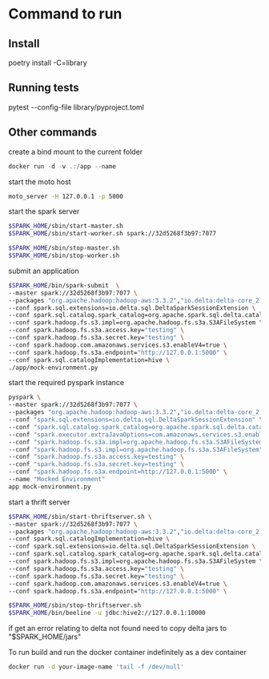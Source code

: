 # Command to run

## Install

poetry install -C=library

## Running tests

pytest --config-file library/pyproject.toml

## Other commands

create a bind mount to the current folder

```powershell
docker run -d -v .:/app --name
```

start the moto host

```bash
moto_server -H 127.0.0.1 -p 5000
```

start the spark server

```bash
$SPARK_HOME/sbin/start-master.sh
$SPARK_HOME/sbin/start-worker.sh spark://32d5268f3b97:7077

$SPARK_HOME/sbin/stop-master.sh
$SPARK_HOME/sbin/stop-worker.sh
```

submit an application

```bash
$SPARK_HOME/bin/spark-submit  \
--master spark://32d5268f3b97:7077 \
--packages "org.apache.hadoop:hadoop-aws:3.3.2","io.delta:delta-core_2.12:2.4.0" \
--conf spark.sql.extensions=io.delta.sql.DeltaSparkSessionExtension \
--conf spark.sql.catalog.spark_catalog=org.apache.spark.sql.delta.catalog.DeltaCatalog \
--conf spark.hadoop.fs.s3.impl=org.apache.hadoop.fs.s3a.S3AFileSystem \
--conf spark.hadoop.fs.s3a.access.key="testing" \
--conf spark.hadoop.fs.s3a.secret.key="testing" \
--conf spark.hadoop.com.amazonaws.services.s3.enableV4=true \
--conf spark.hadoop.fs.s3a.endpoint="http://127.0.0.1:5000" \
--conf spark.sql.catalogImplementation=hive \
./app/mock-environment.py
```

start the required pyspark instance

```bash
pyspark \
--master spark://32d5268f3b97:7077 \
--packages "org.apache.hadoop:hadoop-aws:3.3.2","io.delta:delta-core_2.12:2.4.0" \
--conf "spark.sql.extensions=io.delta.sql.DeltaSparkSessionExtension" \
--conf "spark.sql.catalog.spark_catalog=org.apache.spark.sql.delta.catalog.DeltaCatalog" \
--conf "spark.executor.extraJavaOptions=com.amazonaws.services.s3.enableV4=true" \
--conf "spark.hadoop.fs.s3a.impl=org.apache.hadoop.fs.s3a.S3AFileSystem" \
--conf "spark.hadoop.fs.s3.impl=org.apache.hadoop.fs.s3a.S3AFileSystem" \
--conf "spark.hadoop.fs.s3a.access.key=testing" \
--conf "spark.hadoop.fs.s3a.secret.key=testing" \
--conf "spark.hadoop.fs.s3a.endpoint=http://127.0.0.1:5000" \
--name "Mocked Environment"
app mock-environment.py
```

start a thrift server

```bash
$SPARK_HOME/sbin/start-thriftserver.sh \
--master spark://32d5268f3b97:7077 \
--packages "org.apache.hadoop:hadoop-aws:3.3.2","io.delta:delta-core_2.12:2.4.0" \
--conf spark.sql.catalogImplementation=hive \
--conf spark.sql.extensions=io.delta.sql.DeltaSparkSessionExtension \
--conf spark.sql.catalog.spark_catalog=org.apache.spark.sql.delta.catalog.DeltaCatalog \
--conf spark.hadoop.fs.s3.impl=org.apache.hadoop.fs.s3a.S3AFileSystem \
--conf spark.hadoop.fs.s3a.access.key="testing" \
--conf spark.hadoop.fs.s3a.secret.key="testing" \
--conf spark.hadoop.com.amazonaws.services.s3.enableV4=true \
--conf spark.hadoop.fs.s3a.endpoint="http://127.0.0.1:5000" \

$SPARK_HOME/sbin/stop-thriftserver.sh
$SPARK_HOME/bin/beeline -u jdbc:hive2://127.0.0.1:10000
```

if get an error relating to delta not found need to copy delta jars to "$SPARK_HOME/jars"

To run build and run the docker container indefinitely as a dev container

```bash
docker run -d your-image-name 'tail -f /dev/null'
```
